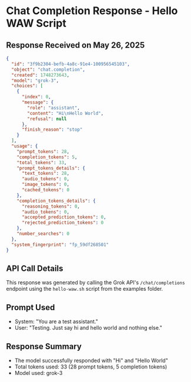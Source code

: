 # Chat Completion Response - Hello WAW Script

## Response Received on May 26, 2025

```json
{
  "id": "3f9b2304-befb-4a8c-91e4-100956545103",
  "object": "chat.completion",
  "created": 1748273643,
  "model": "grok-3",
  "choices": [
    {
      "index": 0,
      "message": {
        "role": "assistant",
        "content": "Hi\nHello World",
        "refusal": null
      },
      "finish_reason": "stop"
    }
  ],
  "usage": {
    "prompt_tokens": 28,
    "completion_tokens": 5,
    "total_tokens": 33,
    "prompt_tokens_details": {
      "text_tokens": 28,
      "audio_tokens": 0,
      "image_tokens": 0,
      "cached_tokens": 0
    },
    "completion_tokens_details": {
      "reasoning_tokens": 0,
      "audio_tokens": 0,
      "accepted_prediction_tokens": 0,
      "rejected_prediction_tokens": 0
    },
    "number_searches": 0
  },
  "system_fingerprint": "fp_59df268501"
}
```

## API Call Details

This response was generated by calling the Grok API's `/chat/completions` endpoint using the `hello-waw.sh` script from the examples folder.

## Prompt Used

- System: "You are a test assistant."
- User: "Testing. Just say hi and hello world and nothing else."

## Response Summary

- The model successfully responded with "Hi" and "Hello World"
- Total tokens used: 33 (28 prompt tokens, 5 completion tokens)
- Model used: grok-3
